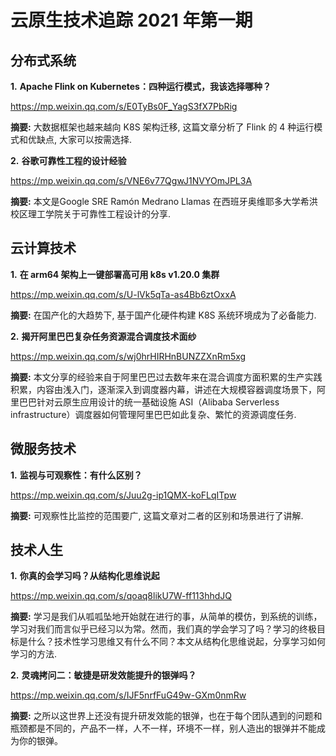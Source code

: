 # 云原生技术追踪 2021 年第一期

## 分布式系统

**1.** **Apache Flink on Kubernetes：四种运行模式，我该选择哪种？**

https://mp.weixin.qq.com/s/E0TyBs0F_YagS3fX7PbRig

**摘要:** 大数据框架也越来越向 K8S 架构迁移, 这篇文章分析了 Flink 的 4 种运行模式和优缺点, 大家可以按需选择.

**2.** **谷歌可靠性工程的设计经验**

https://mp.weixin.qq.com/s/VNE6v77QgwJ1NVYOmJPL3A

**摘要:** 本文是Google SRE Ramón Medrano Llamas 在西班牙奥维耶多大学希洪校区理工学院关于可靠性工程设计的分享.

## 云计算技术

**1.** **在 arm64 架构上一键部署高可用 k8s v1.20.0 集群**

https://mp.weixin.qq.com/s/U-lVk5qTa-as4Bb6ztOxxA

**摘要:** 在国产化的大趋势下, 基于国产化硬件构建 K8S 系统环境成为了必备能力.

**2.** **揭开阿里巴巴复杂任务资源混合调度技术面纱**

https://mp.weixin.qq.com/s/wj0hrHIRHnBUNZZXnRm5xg

**摘要:** 本文分享的经验来自于阿里巴巴过去数年来在混合调度方面积累的生产实践积累，内容由浅入门，逐渐深入到调度器内幕，讲述在大规模容器调度场景下，阿里巴巴针对云原生应用设计的统一基础设施 ASI（Alibaba Serverless infrastructure）调度器如何管理阿里巴巴如此复杂、繁忙的资源调度任务.

## 微服务技术

**1.** **监视与可观察性：有什么区别？**

https://mp.weixin.qq.com/s/Juu2g-ip1QMX-koFLqITpw

**摘要:** 可观察性比监控的范围要广, 这篇文章对二者的区别和场景进行了讲解.

## 技术人生

**1.** **你真的会学习吗？从结构化思维说起**

https://mp.weixin.qq.com/s/qoaq8likU7W-ff113hhdJQ

**摘要:** 学习是我们从呱呱坠地开始就在进行的事，从简单的模仿，到系统的训练，学习对我们而言似乎已经习以为常。然而，我们真的学会学习了吗？学习的终极目标是什么？技术性学习思维又有什么不同？本文从结构化思维说起，分享学习如何学习的方法. 

**2.** **灵魂拷问二：敏捷是研发效能提升的银弹吗？**

https://mp.weixin.qq.com/s/IJF5nrfFuG49w-GXm0nmRw

**摘要:** 之所以这世界上还没有提升研发效能的银弹，也在于每个团队遇到的问题和瓶颈都是不同的，产品不一样，人不一样，环境不一样，别人造出的银弹并不能成为你的银弹。

